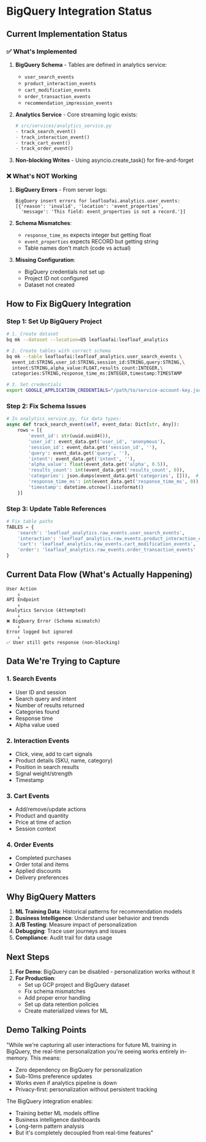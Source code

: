 # BigQuery Integration Status

## Current Implementation Status

### ✅ What's Implemented

1. **BigQuery Schema** - Tables are defined in analytics service:
   - `user_search_events`
   - `product_interaction_events` 
   - `cart_modification_events`
   - `order_transaction_events`
   - `recommendation_impression_events`

2. **Analytics Service** - Core streaming logic exists:
   ```python
   # src/services/analytics_service.py
   - track_search_event()
   - track_interaction_event()
   - track_cart_event()
   - track_order_event()
   ```

3. **Non-blocking Writes** - Using asyncio.create_task() for fire-and-forget

### ❌ What's NOT Working

1. **BigQuery Errors** - From server logs:
   ```
   BigQuery insert errors for leafloafai.analytics.user_events: 
   [{'reason': 'invalid', 'location': 'event_properties', 
     'message': 'This field: event_properties is not a record.'}]
   ```

2. **Schema Mismatches**:
   - `response_time_ms` expects integer but getting float
   - `event_properties` expects RECORD but getting string
   - Table names don't match (code vs actual)

3. **Missing Configuration**:
   - BigQuery credentials not set up
   - Project ID not configured
   - Dataset not created

## How to Fix BigQuery Integration

### Step 1: Set Up BigQuery Project
```bash
# 1. Create dataset
bq mk --dataset --location=US leafloafai:leafloaf_analytics

# 2. Create tables with correct schema
bq mk --table leafloafai:leafloaf_analytics.user_search_events \
  event_id:STRING,user_id:STRING,session_id:STRING,query:STRING,\
  intent:STRING,alpha_value:FLOAT,results_count:INTEGER,\
  categories:STRING,response_time_ms:INTEGER,timestamp:TIMESTAMP

# 3. Set credentials
export GOOGLE_APPLICATION_CREDENTIALS="/path/to/service-account-key.json"
```

### Step 2: Fix Schema Issues
```python
# In analytics_service.py, fix data types:
async def track_search_event(self, event_data: Dict[str, Any]):
    rows = [{
        'event_id': str(uuid.uuid4()),
        'user_id': event_data.get('user_id', 'anonymous'),
        'session_id': event_data.get('session_id', ''),
        'query': event_data.get('query', ''),
        'intent': event_data.get('intent', ''),
        'alpha_value': float(event_data.get('alpha', 0.5)),
        'results_count': int(event_data.get('results_count', 0)),
        'categories': json.dumps(event_data.get('categories', [])),  # JSON string
        'response_time_ms': int(event_data.get('response_time_ms', 0)),  # Convert to int
        'timestamp': datetime.utcnow().isoformat()
    }]
```

### Step 3: Update Table References
```python
# Fix table paths
TABLES = {
    'search': 'leafloaf_analytics.raw_events.user_search_events',
    'interaction': 'leafloaf_analytics.raw_events.product_interaction_events',
    'cart': 'leafloaf_analytics.raw_events.cart_modification_events',
    'order': 'leafloaf_analytics.raw_events.order_transaction_events'
}
```

## Current Data Flow (What's Actually Happening)

```
User Action
    ↓
API Endpoint
    ↓
Analytics Service (Attempted)
    ↓
❌ BigQuery Error (Schema mismatch)
    ↓
Error logged but ignored
    ↓
✅ User still gets response (non-blocking)
```

## Data We're Trying to Capture

### 1. Search Events
- User ID and session
- Search query and intent
- Number of results returned
- Categories found
- Response time
- Alpha value used

### 2. Interaction Events  
- Click, view, add to cart signals
- Product details (SKU, name, category)
- Position in search results
- Signal weight/strength
- Timestamp

### 3. Cart Events
- Add/remove/update actions
- Product and quantity
- Price at time of action
- Session context

### 4. Order Events
- Completed purchases
- Order total and items
- Applied discounts
- Delivery preferences

## Why BigQuery Matters

1. **ML Training Data**: Historical patterns for recommendation models
2. **Business Intelligence**: Understand user behavior and trends
3. **A/B Testing**: Measure impact of personalization
4. **Debugging**: Trace user journeys and issues
5. **Compliance**: Audit trail for data usage

## Next Steps

1. **For Demo**: BigQuery can be disabled - personalization works without it
2. **For Production**: 
   - Set up GCP project and BigQuery dataset
   - Fix schema mismatches
   - Add proper error handling
   - Set up data retention policies
   - Create materialized views for ML

## Demo Talking Points

"While we're capturing all user interactions for future ML training in BigQuery, the real-time personalization you're seeing works entirely in-memory. This means:

- Zero dependency on BigQuery for personalization
- Sub-10ms preference updates
- Works even if analytics pipeline is down
- Privacy-first: personalization without persistent tracking

The BigQuery integration enables:
- Training better ML models offline
- Business intelligence dashboards
- Long-term pattern analysis
- But it's completely decoupled from real-time features"